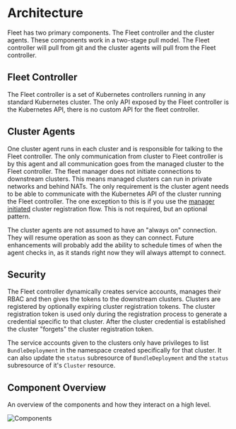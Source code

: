 # Architecture

Fleet has two primary components.  The Fleet controller and the cluster agents.  These
components work in a two-stage pull model.  The Fleet controller will pull from git and the
cluster agents will pull from the Fleet controller.

## Fleet Controller

The Fleet controller is a set of Kubernetes controllers running in any standard Kubernetes
cluster.  The only API exposed by the Fleet controller is the Kubernetes API, there is no
custom API for the fleet controller.

## Cluster Agents

One cluster agent runs in each cluster and is responsible for talking to the Fleet controller.
The only communication from cluster to Fleet controller is by this agent and all communication
goes from the managed cluster to the Fleet controller. The fleet manager does not initiate
connections to downstream clusters. This means managed clusters can run in private networks and behind
NATs. The only requirement is the cluster agent needs to be able to communicate with the
Kubernetes API of the cluster running the Fleet controller. The one exception to this is if you use
the [manager initiated](./cluster-registration.md#manager-initiated) cluster registration flow.  This is not required, but
an optional pattern.

The cluster agents are not assumed to have an "always on" connection.  They will resume operation as
soon as they can connect. Future enhancements will probably add the ability to schedule times of when
the agent checks in, as it stands right now they will always attempt to connect.

## Security

The Fleet controller dynamically creates service accounts, manages their RBAC and then gives the
tokens to the downstream clusters. Clusters are registered by optionally expiring cluster registration tokens.
The cluster registration token is used only during the registration process to generate a credential specific
to that cluster. After the cluster credential is established the cluster "forgets" the cluster registration
 token.

The service accounts given to the clusters only have privileges to list `BundleDeployment` in the namespace created
specifically for that cluster. It can also update the `status` subresource of `BundleDeployment` and the `status`
subresource of it's `Cluster` resource.

## Component Overview

An overview of the components and how they interact on a high level.

![Components](../static/img/FleetComponents.svg)
